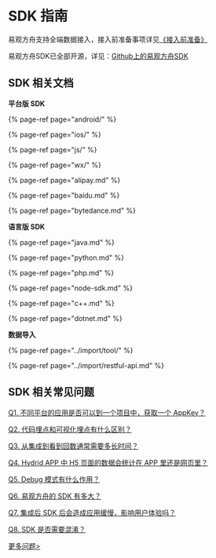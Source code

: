 # SDK 指南

易观方舟支持全端数据接入，接入前准备事项详见[《接入前准备》](../prepare/)

易观方舟SDK已全部开源，详见：[Github上的易观方舟SDK](https://github.com/analysys)

## SDK 相关文档

**平台版 SDK**

{% page-ref page="android/" %}

{% page-ref page="ios/" %}

{% page-ref page="js/" %}

{% page-ref page="wx/" %}

{% page-ref page="alipay.md" %}

{% page-ref page="baidu.md" %}

{% page-ref page="bytedance.md" %}



**语言版 SDK**

{% page-ref page="java.md" %}

{% page-ref page="python.md" %}

{% page-ref page="php.md" %}

{% page-ref page="node-sdk.md" %}

{% page-ref page="c++.md" %}

{% page-ref page="dotnet.md" %}



**数据导入**

{% page-ref page="../import/tool/" %}

{% page-ref page="../import/restful-api.md" %}

## SDK 相关常见问题

[Q1. 不同平台的应用是否可以到一个项目中，获取一个 AppKey？](../../faq/sdk/)

[Q2. 代码埋点和可视化埋点有什么区别？](../../faq/sdk/)

[Q3. 从集成到看到回数通常需要多长时间？](../../faq/sdk/)

[Q4. Hydrid APP 中 H5 页面的数据会统计在 APP 里还是网页里？](../../faq/sdk/)

[Q5. Debug 模式有什么作用？](../../faq/sdk/)

[Q6. 易观方舟的 SDK 有多大？](../../faq/sdk/)

[Q7. 集成后 SDK 后会造成应用缓慢，影响用户体验吗？](../../faq/sdk/)

[Q8. SDK 是否需要混淆？](../../faq/sdk/)

[更多问题&gt;](../../faq/sdk/)

